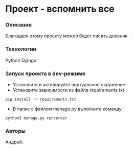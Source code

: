 # Проект - вспомнить все
### Описание
Благодаря этому проекту можно будет писать дневник.
### Технологии
Python
Django
### Запуск проекта в dev-режиме
- Установите и активируйте виртуальное окружение
- Установите зависимости из файла requirements.txt
```
pip install -r requirements.txt
``` 
- В папке с файлом manage.py выполните команду:
```
python3 manage.py runserver
```
### Авторы
Андрей.

